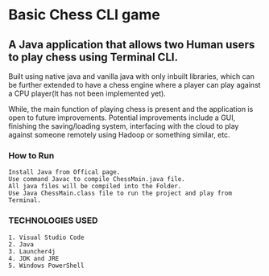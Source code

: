 # Basic Chess CLI game

## A Java application that allows two Human users to play chess using Terminal CLI. 

Built using native java and vanilla java with only inbuilt libraries, which can be further extended to have a chess engine where a player can play against a CPU player(It has not been implemented yet).

While, the main function of playing chess is present and the application is open to future improvements. Potential improvements include a GUI, finishing the saving/loading system, interfacing with the cloud to play against someone remotely using Hadoop or something similar, etc.


### How to Run
```
Install Java from Offical page.
Use command Javac to compile ChessMain.java file.
All java files will be compiled into the Folder.
Use Java ChessMain.class file to run the project and play from Terminal.
```


### TECHNOLOGIES USED
```
1. Visual Studio Code
2. Java
3. Launcher4j
4. JDK and JRE
5. Windows PowerShell
```